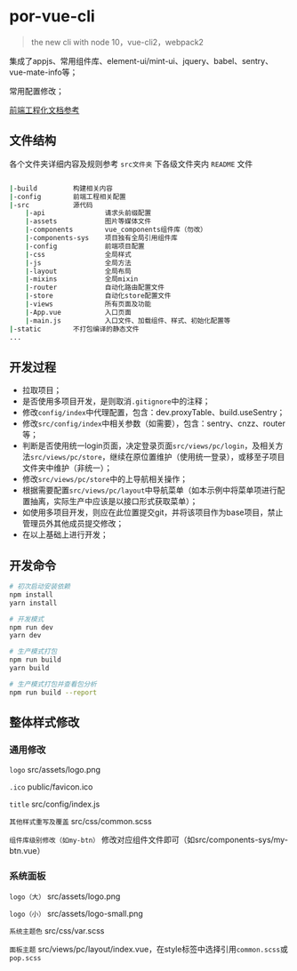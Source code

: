 # por-vue-cli

> the new cli with node 10，vue-cli2，webpack2

集成了appjs、常用组件库、element-ui/mint-ui、jquery、babel、sentry、vue-mate-info等；

常用配置修改；

[前端工程化文档参考](https://beiding110.github.io/por-fee-doc/#/)

## 文件结构

各个文件夹详细内容及规则参考 `src文件夹` 下各级文件夹内 `README` 文件

``` bash

|-build         构建相关内容
|-config        前端工程相关配置
|-src           源代码
    |-api               请求头前缀配置
    |-assets            图片等媒体文件
    |-components        vue_components组件库（勿改）
    |-components-sys    项目独有全局引用组件库
    |-config            前端项目配置
    |-css               全局样式
    |-js                全局方法
    |-layout            全局布局
    |-mixins            全局mixin
    |-router            自动化路由配置文件
    |-store             自动化store配置文件
    |-views             所有页面及功能
    |-App.vue           入口页面
    |-main.js           入口文件、加载组件、样式、初始化配置等
|-static        不打包编译的静态文件
...

```

## 开发过程

* 拉取项目；
* 是否使用多项目开发，是则取消`.gitignore`中的注释；
* 修改`config/index`中代理配置，包含：dev.proxyTable、build.useSentry；
* 修改`src/config/index`中相关参数（如需要），包含：sentry、cnzz、router等；
* 判断是否使用统一login页面，决定登录页面`src/views/pc/login`，及相关方法`src/views/pc/store`，继续在原位置维护（使用统一登录），或移至子项目文件夹中维护（非统一）；
* 修改`src/views/pc/store`中的上导航相关操作；
* 根据需要配置`src/views/pc/layout`中导航菜单（如本示例中将菜单项进行配置抽离，实际生产中应该是以接口形式获取菜单）；
* 如使用多项目开发，则应在此位置提交git，并将该项目作为base项目，禁止管理员外其他成员提交修改；
* 在以上基础上进行开发；

## 开发命令

``` bash
# 初次启动安装依赖
npm install
yarn install

# 开发模式
npm run dev
yarn dev

# 生产模式打包
npm run build
yarn build

# 生产模式打包并查看包分析
npm run build --report
```

## 整体样式修改

### 通用修改

`logo` src/assets/logo.png

`.ico` public/favicon.ico

`title` src/config/index.js

`其他样式重写及覆盖` src/css/common.scss

`组件库级别修改（如my-btn）` 修改对应组件文件即可（如src/components-sys/my-btn.vue）

### 系统面板

`logo（大）` src/assets/logo.png

`logo（小）` src/assets/logo-small.png

`系统主题色` src/css/var.scss

`面板主题` src/views/pc/layout/index.vue，在style标签中选择引用`common.scss`或`pop.scss`